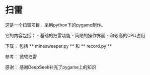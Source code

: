 # 扫雷

这是一个扫雷项目，采用python下的pygame制作。

它的内容包括：
    - 基础的扫雷功能
    - 简陋的操作界面
    - 和较高的CPU占用

下载：
    包括 ** minesweeper.py ** 和 ** record.py **

参考：
    微软扫雷

感谢：
    感谢DeepSeek补充了pygame上的知识

